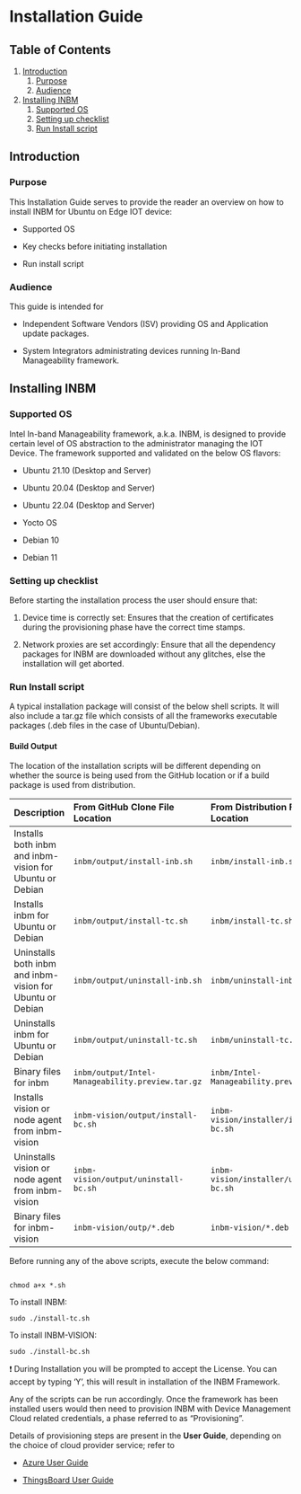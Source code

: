 # Installation Guide

## Table of Contents

1. [Introduction](#introduction)
    1. [Purpose](#purpose)
    2. [Audience](#audience)
2. [Installing INBM](#installing-INBM)
    1. [Supported OS](#supported-os)
    2. [Setting up checklist](#setting-up-checklist)
    3. [Run Install script](#run-install-script)

## Introduction
### Purpose

This Installation Guide serves to provide the reader an overview on how
to install INBM for Ubuntu on Edge IOT device:

-   Supported OS

-   Key checks before initiating installation

-   Run install script


### Audience

This guide is intended for

-   Independent Software Vendors (ISV) providing OS and Application
    update packages.

-   System Integrators administrating devices running In-Band
    Manageability framework.

## Installing INBM

### Supported OS

Intel In-band Manageability framework, a.k.a. INBM, is designed to provide certain level of OS abstraction to the administrator managing the IOT Device. The framework supported and validated on the below OS flavors:

-   Ubuntu 21.10 (Desktop and Server)

-   Ubuntu 20.04 (Desktop and Server)

-   Ubuntu 22.04 (Desktop and Server)

-   Yocto OS

-   Debian 10

-   Debian 11

### Setting up checklist

Before starting the installation process the user should ensure that:

1.  Device time is correctly set: Ensures that the
    creation of certificates during the provisioning phase have the correct
    time stamps.

2.  Network proxies are set accordingly: Ensure that all the
    dependency packages for INBM are downloaded without any
    glitches, else the installation will get aborted.

### Run Install script

A typical installation package will consist of the below shell scripts.  It will also 
include a tar.gz file which consists of all the frameworks executable
packages (.deb files in the case of Ubuntu/Debian).

#### Build Output

The location of the installation scripts will be different depending on whether the source is being used from the GitHub location or if a build package is used from distribution.

| Description                                               | From GitHub Clone File Location                  | From Distribution File Location           |
|:----------------------------------------------------------|:-------------------------------------------------|:------------------------------------------|
| Installs both inbm and inbm-vision for Ubuntu or Debian   | `inbm/output/install-inb.sh`                     | `inbm/install-inb.sh`                     |
| Installs inbm for Ubuntu or Debian                        | `inbm/output/install-tc.sh`                      | `inbm/install-tc.sh`                      |
| Uninstalls both inbm and inbm-vision for Ubuntu or Debian | `inbm/output/uninstall-inb.sh`                   | `inbm/uninstall-inb.sh`                   |
| Uninstalls inbm for Ubuntu or Debian                      | `inbm/output/uninstall-tc.sh`                    | `inbm/uninstall-tc.sh`                    |
| Binary files for inbm                                     | `inbm/output/Intel-Manageability.preview.tar.gz` | `inbm/Intel-Manageability.preview.tar.gz` |
| Installs vision or node agent from inbm-vision            | `inbm-vision/output/install-bc.sh`               | `inbm-vision/installer/install-bc.sh`     |
| Uninstalls vision or node agent from inbm-vision          | `inbm-vision/output/uninstall-bc.sh`             | `inbm-vision/installer/uninstall-bc.sh`   |
| Binary files for inbm-vision                              | `inbm-vision/outp/*.deb`                         | `inbm-vision/*.deb`                       | 


Before running any of the above scripts, execute the below command:
```shell

chmod a+x *.sh

```

To install INBM:
```shell
sudo ./install-tc.sh

```

To install INBM-VISION:
```shell
sudo ./install-bc.sh
```

❗ During Installation you will be prompted to accept the License. You can accept by typing ‘Y’, this will result in installation of the INBM Framework.

Any of the scripts can be run accordingly. Once the framework has been installed users would then need to provision INBM with Device Management Cloud related credentials, a phase referred to as “Provisioning”.

Details of provisioning steps are present in the **User Guide**, depending on the choice of cloud provider service; refer to 

-   [Azure User Guide](In-Band%20Manageability%20User%20Guide%20-%20Azure.md)

-   [ThingsBoard User Guide](In-Band%20Manageability%20User%20Guide%20-%20ThingsBoard.md)

